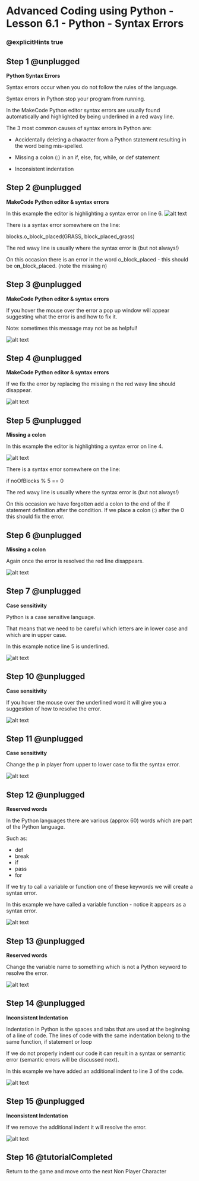 # Advanced Coding using Python - Lesson 6.1 - Python - Syntax Errors

### @explicitHints true

## Step 1 @unplugged
**Python Syntax Errors**

Syntax errors occur when you do not follow the rules of the language.

Syntax errors in Python stop your program from running.

In the MakeCode Python editor syntax errors are usually found automatically and highlighted by being underlined in a red wavy line.

The 3 most common causes of syntax errors in Python are:

- Accidentally deleting a character from a Python statement resulting in the word being mis-spelled.

- Missing a colon (:) in an if, else, for, while, or def statement

- Inconsistent indentation

## Step 2 @unplugged
**MakeCode Python editor & syntax errors**

In this example the editor is highlighting a syntax error on line 6.
![alt text](https://advancedpython.codingcredentials.com/Lesson6/6.1/images/1.jpg?raw=true "error")

There is a syntax error somewhere on the line:

blocks.o_block_placed(GRASS, block_placed_grass)

The red wavy line is usually where the syntax error is (but not always!)

On this occasion there is an error in the word o_block_placed - this should be o**n**_block_placed. (note the missing n)

## Step 3 @unplugged
**MakeCode Python editor & syntax errors**

If you hover the mouse over the error a pop up window will appear suggesting what the error is and how to fix it.

Note: sometimes this message may not be as helpful!

![alt text](https://advancedpython.codingcredentials.com/Lesson6/6.1/images/2.jpg?raw=true "error")

## Step 4 @unplugged
**MakeCode Python editor & syntax errors**

If we fix the error by replacing the missing n the red wavy line should disappear.

![alt text](https://advancedpython.codingcredentials.com/Lesson6/6.1/images/3.jpg?raw=true "error")

## Step 5 @unplugged
**Missing a colon**

In this example the editor is highlighting a syntax error on line 4.

![alt text](https://advancedpython.codingcredentials.com/Lesson6/6.1/images/4.jpg?raw=true "error")

There is a syntax error somewhere on the line:

if noOfBlocks % 5 == 0

The red wavy line is usually where the syntax error is (but not always!)

On this occasion we have forgotten add a colon to the end of the if statement definition after the condition. If we place a colon (:) after the 0 this should fix the error.

## Step 6 @unplugged
**Missing a colon**

Again once the error is resolved the red line disappears.

![alt text](https://advancedpython.codingcredentials.com/Lesson6/6.1/images/5.jpg?raw=true "error")

## Step 7 @unplugged
**Case sensitivity**

Python is a case sensitive language.

That means that we need to be careful which letters are in lower case and which are in upper case.

In this example notice line 5 is underlined.

![alt text](https://advancedpython.codingcredentials.com/Lesson6/6.1/images/8.jpg?raw=true "error")

## Step 10 @unplugged
**Case sensitivity**

If you hover the mouse over the underlined word it will give you a suggestion of how to resolve the error.

![alt text](https://advancedpython.codingcredentials.com/Lesson6/6.1/images/9.jpg?raw=true "error")

## Step 11 @unplugged
**Case sensitivity**

Change the p in player from upper to lower case to fix the syntax error.

![alt text](https://advancedpython.codingcredentials.com/Lesson6/6.1/images/10.jpg?raw=true "error")

## Step 12 @unplugged
**Reserved words**

In the Python languages there are various (approx 60) words which are part of the Python language.

Such as:
- def
- break
- if
- pass
- for

If we try to call a variable or function one of these keywords we will create a syntax error.

In this example we have called a variable function - notice it appears as a syntax error.

![alt text](https://advancedpython.codingcredentials.com/Lesson6/6.1/images/11.jpg?raw=true "error")

## Step 13 @unplugged
**Reserved words**

Change the variable name to something which is not a Python keyword to resolve the error.

![alt text](https://advancedpython.codingcredentials.com/Lesson6/6.1/images/12.jpg?raw=true "error")

## Step 14 @unplugged
**Inconsistent Indentation**

Indentation in Python is the spaces and tabs that are used at the beginning of a line of code. The lines of code with the same indentation belong to the same function, if statement or loop

If we do not properly indent our code it can result in a syntax or semantic error (semantic errors will be discussed next).

In this example we have added an additional indent to line 3 of the code.

![alt text](https://advancedpython.codingcredentials.com/Lesson6/6.1/images/13.jpg?raw=true "error")

## Step 15 @unplugged
**Inconsistent Indentation**

If we remove the additional indent it will resolve the error.

![alt text](https://advancedpython.codingcredentials.com/Lesson6/6.1/images/12.jpg?raw=true "error")

## Step 16 @tutorialCompleted
Return to the game and move onto the next Non Player Character